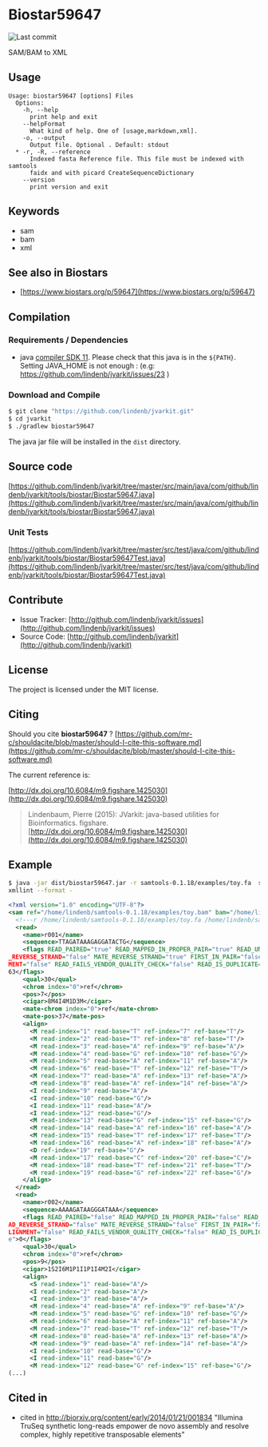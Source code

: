 # Biostar59647

![Last commit](https://img.shields.io/github/last-commit/lindenb/jvarkit.png)

SAM/BAM to XML


## Usage

```
Usage: biostar59647 [options] Files
  Options:
    -h, --help
      print help and exit
    --helpFormat
      What kind of help. One of [usage,markdown,xml].
    -o, --output
      Output file. Optional . Default: stdout
  * -r, -R, --reference
      Indexed fasta Reference file. This file must be indexed with samtools 
      faidx and with picard CreateSequenceDictionary
    --version
      print version and exit

```


## Keywords

 * sam
 * bam
 * xml



## See also in Biostars

 * [https://www.biostars.org/p/59647](https://www.biostars.org/p/59647)


## Compilation

### Requirements / Dependencies

* java [compiler SDK 11](https://jdk.java.net/11/). Please check that this java is in the `${PATH}`. Setting JAVA_HOME is not enough : (e.g: https://github.com/lindenb/jvarkit/issues/23 )


### Download and Compile

```bash
$ git clone "https://github.com/lindenb/jvarkit.git"
$ cd jvarkit
$ ./gradlew biostar59647
```

The java jar file will be installed in the `dist` directory.

## Source code 

[https://github.com/lindenb/jvarkit/tree/master/src/main/java/com/github/lindenb/jvarkit/tools/biostar/Biostar59647.java](https://github.com/lindenb/jvarkit/tree/master/src/main/java/com/github/lindenb/jvarkit/tools/biostar/Biostar59647.java)

### Unit Tests

[https://github.com/lindenb/jvarkit/tree/master/src/test/java/com/github/lindenb/jvarkit/tools/biostar/Biostar59647Test.java](https://github.com/lindenb/jvarkit/tree/master/src/test/java/com/github/lindenb/jvarkit/tools/biostar/Biostar59647Test.java)


## Contribute

- Issue Tracker: [http://github.com/lindenb/jvarkit/issues](http://github.com/lindenb/jvarkit/issues)
- Source Code: [http://github.com/lindenb/jvarkit](http://github.com/lindenb/jvarkit)

## License

The project is licensed under the MIT license.

## Citing

Should you cite **biostar59647** ? [https://github.com/mr-c/shouldacite/blob/master/should-I-cite-this-software.md](https://github.com/mr-c/shouldacite/blob/master/should-I-cite-this-software.md)

The current reference is:

[http://dx.doi.org/10.6084/m9.figshare.1425030](http://dx.doi.org/10.6084/m9.figshare.1425030)

> Lindenbaum, Pierre (2015): JVarkit: java-based utilities for Bioinformatics. figshare.
> [http://dx.doi.org/10.6084/m9.figshare.1425030](http://dx.doi.org/10.6084/m9.figshare.1425030)


## Example

```bash
$ java -jar dist/biostar59647.jar -r samtools-0.1.18/examples/toy.fa  samtools-0.1.18/examples/toy.bam |\
xmllint --format - 
```
```xml
<?xml version="1.0" encoding="UTF-8"?>
<sam ref="/home/lindenb/samtools-0.1.18/examples/toy.bam" bam="/home/lindenb/samtools-0.1.18/examples/toy.fa">
  <!---r /home/lindenb/samtools-0.1.18/examples/toy.fa /home/lindenb/samtools-0.1.18/examples/toy.bam-->
  <read>
    <name>r001</name>
    <sequence>TTAGATAAAGAGGATACTG</sequence>
    <flags READ_PAIRED="true" READ_MAPPED_IN_PROPER_PAIR="true" READ_UNMAPPED="false" MATE_UNMAPPED="false" READ
_REVERSE_STRAND="false" MATE_REVERSE_STRAND="true" FIRST_IN_PAIR="false" SECOND_IN_PAIR="true" NOT_PRIMARY_ALIGN
MENT="false" READ_FAILS_VENDOR_QUALITY_CHECK="false" READ_IS_DUPLICATE="false" SUPPLEMENTARY_ALIGNMENT="false">1
63</flags>
    <qual>30</qual>
    <chrom index="0">ref</chrom>
    <pos>7</pos>
    <cigar>8M4I4M1D3M</cigar>
    <mate-chrom index="0">ref</mate-chrom>
    <mate-pos>37</mate-pos>
    <align>
      <M read-index="1" read-base="T" ref-index="7" ref-base="T"/>
      <M read-index="2" read-base="T" ref-index="8" ref-base="T"/>
      <M read-index="3" read-base="A" ref-index="9" ref-base="A"/>
      <M read-index="4" read-base="G" ref-index="10" ref-base="G"/>
      <M read-index="5" read-base="A" ref-index="11" ref-base="A"/>
      <M read-index="6" read-base="T" ref-index="12" ref-base="T"/>
      <M read-index="7" read-base="A" ref-index="13" ref-base="A"/>
      <M read-index="8" read-base="A" ref-index="14" ref-base="A"/>
      <I read-index="9" read-base="A"/>
      <I read-index="10" read-base="G"/>
      <I read-index="11" read-base="A"/>
      <I read-index="12" read-base="G"/>
      <M read-index="13" read-base="G" ref-index="15" ref-base="G"/>
      <M read-index="14" read-base="A" ref-index="16" ref-base="A"/>
      <M read-index="15" read-base="T" ref-index="17" ref-base="T"/>
      <M read-index="16" read-base="A" ref-index="18" ref-base="A"/>
      <D ref-index="19" ref-base="G"/>
      <M read-index="17" read-base="C" ref-index="20" ref-base="C"/>
      <M read-index="18" read-base="T" ref-index="21" ref-base="T"/>
      <M read-index="19" read-base="G" ref-index="22" ref-base="G"/>
    </align>
  </read>
  <read>
    <name>r002</name>
    <sequence>AAAAGATAAGGGATAAA</sequence>
    <flags READ_PAIRED="false" READ_MAPPED_IN_PROPER_PAIR="false" READ_UNMAPPED="false" MATE_UNMAPPED="false" RE
AD_REVERSE_STRAND="false" MATE_REVERSE_STRAND="false" FIRST_IN_PAIR="false" SECOND_IN_PAIR="false" NOT_PRIMARY_A
LIGNMENT="false" READ_FAILS_VENDOR_QUALITY_CHECK="false" READ_IS_DUPLICATE="false" SUPPLEMENTARY_ALIGNMENT="fals
e">0</flags>
    <qual>30</qual>
    <chrom index="0">ref</chrom>
    <pos>9</pos>
    <cigar>1S2I6M1P1I1P1I4M2I</cigar>
    <align>
      <S read-index="1" read-base="A"/>
      <I read-index="2" read-base="A"/>
      <I read-index="3" read-base="A"/>
      <M read-index="4" read-base="A" ref-index="9" ref-base="A"/>
      <M read-index="5" read-base="G" ref-index="10" ref-base="G"/>
      <M read-index="6" read-base="A" ref-index="11" ref-base="A"/>
      <M read-index="7" read-base="T" ref-index="12" ref-base="T"/>
      <M read-index="8" read-base="A" ref-index="13" ref-base="A"/>
      <M read-index="9" read-base="A" ref-index="14" ref-base="A"/>
      <I read-index="10" read-base="G"/>
      <I read-index="11" read-base="G"/>
      <M read-index="12" read-base="G" ref-index="15" ref-base="G"/>
(...)
```

## Cited in

* cited in http://biorxiv.org/content/early/2014/01/21/001834 "Illumina TruSeq synthetic long-reads empower de novo assembly and resolve complex, highly repetitive transposable elements"

